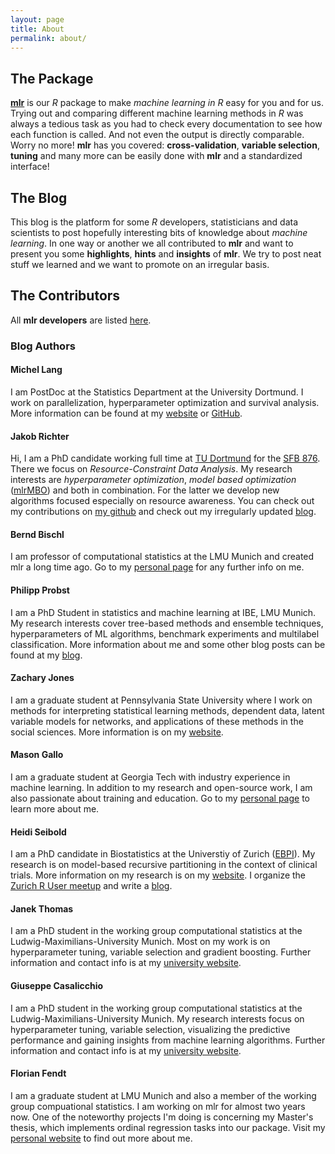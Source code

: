 ```yaml
---
layout: page
title: About
permalink: about/
---
```


## The Package

[**mlr**](https://github.com/mlr-org/mlr) is our *R* package to make *machine learning in R* easy for you and for us.
Trying out and comparing different machine learning methods in *R* was always a tedious task as you had to check every documentation to see how each function is called.
And not even the output is directly comparable.
Worry no more!
**mlr** has you covered: **cross-validation**, **variable selection**, **tuning** and many more can be easily done with **mlr** and a standardized interface!

## The Blog

This blog is the platform for some *R* developers, statisticians and data scientists to post hopefully interesting bits of knowledge about *machine learning*.
In one way or another we all contributed to **mlr** and want to present you some **highlights**, **hints** and **insights** of **mlr**.
We try to post neat stuff we learned and we want to promote on an irregular basis.


## The Contributors

All **mlr developers** are listed [here](https://github.com/mlr-org/mlr/wiki/mlr-developer-team-and-contributors-page).

### Blog Authors

#### Michel Lang

I am PostDoc at the Statistics Department at the University Dortmund.
I work on parallelization, hyperparameter optimization and survival analysis.
More information can be found at my [website](https://www.statistik.tu-dortmund.de/lang00.html) or [GitHub](https://github.com/mllg).

#### Jakob Richter

Hi, I am a PhD candidate working full time at [TU Dortmund](https://www.statistik.tu-dortmund.de/richter.html) for the [SFB 876](http://sfb876.tu-dortmund.de/).
There we focus on *Resource-Constraint Data Analysis*.
My research interests are *hyperparameter optimization*, *model based optimization* ([mlrMBO](https://github.com/berndbischl/mlrMBO)) and both in combination.
For the latter we develop new algorithms focused especially on resource awareness.
You can check out my contributions on [my github](https://github.com/jakob-r) and check out my irregularly updated [blog](https://jakob-r.github.io).

#### Bernd Bischl

I am professor of computational statistics at the LMU Munich and created mlr a long time ago.
Go to my [personal page](http://berndbischl.github.io/) for any further info on me.

#### Philipp Probst

I am a PhD Student in statistics and machine learning at IBE, LMU Munich.
My research interests cover tree-based methods and ensemble techniques, hyperparameters of ML algorithms, benchmark experiments and multilabel classification.
More information about me and some other blog posts can be found at my [blog](http://philipppro.github.io/).

#### Zachary Jones

I am a graduate student at Pennsylvania State University where I work on methods for interpreting
statistical learning methods, dependent data, latent variable models for networks, and applications of these
methods in the social sciences. More information is on my [website](http://zmjones.com).

#### Mason Gallo

I am a graduate student at Georgia Tech with industry experience in machine learning. In addition
to my research and open-source work, I am also passionate about training and education. Go to
my [personal page](http://masongallo.github.io/) to learn more about me.

#### Heidi Seibold

I am a PhD candidate in Biostatistics at the Universtiy of Zurich 
([EBPI](http://www.ebpi.uzh.ch/en/aboutus/people.html)).
My research is on model-based recursive partitioning in the context of clinical trials.
More information on my research is on my [website](http://www.ebpi.uzh.ch/en/aboutus/departments/biostatistics/teambiostats/seibold.html).
I organize the [Zurich R User meetup](http://www.meetup.com/Zurich-R-User-Group/) and write a 
[blog](http://heidiseibold.github.io/). 

#### Janek Thomas

I am a PhD student in the working group computational statistics at the Ludwig-Maximilians-University Munich.
Most on my work is on hyperparameter tuning, variable selection and gradient boosting.
Further information and contact info is at my [university website](http://www.compstat.statistik.uni-muenchen.de/people/thomas/). 

#### Giuseppe Casalicchio

I am a PhD student in the working group computational statistics at the Ludwig-Maximilians-University Munich.
My research interests focus on hyperparameter tuning, variable selection, visualizing the predictive performance and gaining insights from machine learning algorithms.
Further information and contact info is at my [university website](http://www.compstat.statistik.uni-muenchen.de/people/casalicchio/).

#### Florian Fendt

I am a graduate student at LMU Munich and also a member of
the working group compuational statistics.
I am working on mlr for almost two years now. One of the noteworthy
projects I'm doing is concerning my Master's thesis,
which implements ordinal regression tasks into our package.
Visit my [personal website](http://florianfendt.github.io/) to find out more about me. 

